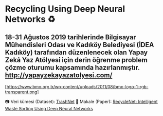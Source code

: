# Recycling Using Deep Neural Networks :recycle:
18-31 Ağustos 2019 tarihlerinde Bilgisayar Mühendisleri Odası ve Kadıköy Belediyesi (İDEA Kadıköy) tarafından düzenlenecek olan Yapay Zekâ Yaz Atölyesi için derin öğrenme problem çözme oturumu kapsamında hazırlanmıştır. http://yapayzekayazatolyesi.com/
---
[https://www.bmo.org.tr/wp-content/uploads/2011/08/bmo-logo-1-rgb-transparent.png]

:camera: Veri kümesi (Dataset): [TrashNet](https://github.com/garythung/trashnet)
:bookmark_tabs: Makale (Paper): [RecycleNet: Intelligent Waste Sorting Using Deep Neural Networks](https://ieeexplore.ieee.org/document/8466276)


